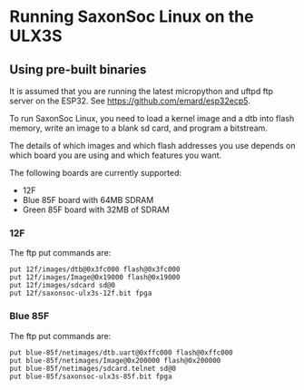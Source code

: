 # Running SaxonSoc Linux on the ULX3S

## Using pre-built binaries

It is assumed that you are running the latest micropython and uftpd ftp server on the ESP32. See https://github.com/emard/esp32ecp5.

To run SaxonSoc Linux, you need to load a kernel image and a dtb into flash memory, write an image to a blank sd card, and program a bitstream.

The details of which images and which flash addresses you use depends on which board you are using and which features you want.

The following boards are currently supported:

- 12F
- Blue 85F board with 64MB SDRAM
- Green 85F board with 32MB of SDRAM

### 12F

The ftp put commands are:

```
put 12f/images/dtb@0x3fc000 flash@0x3fc000
put 12f/images/Image@0x19000 flash@0x19000
put 12f/images/sdcard sd@0
put 12f/saxonsoc-ulx3s-12f.bit fpga
```

### Blue 85F

The ftp put commands are:

```
put blue-85f/netimages/dtb.uart@0xffc000 flash@0xffc000
put blue-85f/netimages/Image@0x200000 flash@0x200000
put blue-85f/netimages/sdcard.telnet sd@0
put blue-85f/saxonsoc-ulx3s-85f.bit fpga
```

